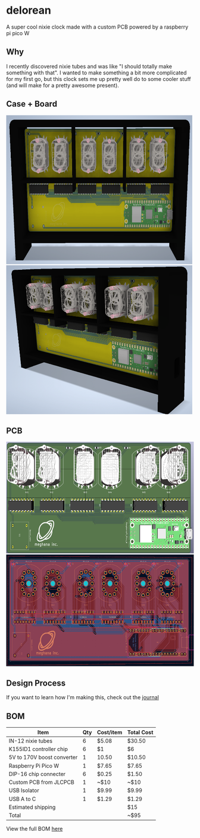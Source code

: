 # delorean
A super cool nixie clock made with a custom PCB powered by a raspberry pi pico W
## Why
I recently discovered nixie tubes and was like "I should totally make something with that". I wanted to make something a bit more complicated for my first go, but this clock sets me up pretty well do to some cooler stuff (and will make for a pretty awesome present).         

## Case + Board
<img src="imgs/casev2Front.png" style="height: 400px; width:500px">    
<img src="imgs/casev2Angle.png" style="height: 400px; width:500px">    

## PCB
<img src="imgs/CADrender.png" style="height: 300px; width:600px">    
<img src="imgs/v2PCB.png" style="height: 300px; width:600px">      

## Design Process
If you want to learn how I'm making this, check out the [journal](/JOURNAL.md)

## BOM
| Item | Qty | Cost/item | Total Cost |
| ---- | --- | --------- | ---------- |
| IN-12 nixie tubes | 6 | $5.08 | $30.50 |
| K155ID1 controller chip | 6 | $1 | $6 |
| 5V to 170V boost converter | 1 | 10.50 | $10.50 |
| Raspberry Pi Pico W | 1 | $7.65 | $7.65 |
| DIP-16 chip connecter | 6 | $0.25 |$1.50 |
| Custom PCB from JLCPCB | 1 | ~$10 | ~$10 |
| USB Isolator | 1 | $9.99 | $9.99 | 
| USB A to C | 1 | $1.29 | $1.29 | 
| Estimated shipping |  |  | $15 |
| Total |  |  | ~$95 |

View the full BOM [here](https://docs.google.com/spreadsheets/d/1stNW1CtxRqX0r_00TOh1KZHbPOv3G7_He01Eiyjgmc0/edit?usp=sharing)
